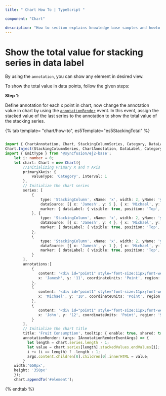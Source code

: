 ```yaml
---
title: " Chart How To | TypeScript "

component: "Chart"

description: "How to section explains knowledge base samples and howto access different types properties and events of the chart."
---
```


# Show the total value for stacking series in data label

By using the `annotation`, you can show any element in desired view.

To show the total value in data points, follow the given steps:

**Step 1**:

Define annotation for each x point in chart, now change the annotation value in chart by using
the [`annotationRender`](../../api/chart/chartModel/#annotationrender) event.
In this event, assign the stacked value of the last series to the annotation to show the total value of the
stacking series.

{% tab template= "chart/how-to", es5Template="es5StackingTotal" %}

```typescript

import { ChartAnnotation, Chart, StackingColumnSeries, Category, DataLabel, Tooltip, ILoadedEventArgs,IAnnotationRenderEventArgs, Points } from '@syncfusion/ej2-charts';
Chart.Inject(StackingColumnSeries, ChartAnnotation, DataLabel, Category, Tooltip);
import { EmitType } from '@syncfusion/ej2-base';
    let i: number = 0;
    let chart: Chart = new Chart({
        //Initializing Primary X and Y Axis
        primaryXAxis: {
            valueType: 'Category', interval: 1
        },
        // Initialize the chart series
        series: [
            {
                type: 'StackingColumn', xName: 'x', width: 2, yName: 'y', name: 'Apple', animation: {enable: false},
                dataSource: [{ x: 'Jamesh', y: 5 }, { x: 'Michael', y: 4 }, { x: 'John', y: 5 }],
                marker: { dataLabel: { visible: true, position: 'Top', font: { fontWeight: '600', color: '#ffffff' } } }
            }, {
                type: 'StackingColumn', xName: 'x', width: 2, yName: 'y', name: 'Orange',  animation: {enable: false},
                dataSource: [{ x: 'Jamesh', y: 4 }, { x: 'Michael', y: 3 }, { x: 'John', y: 4 }],
                marker: { dataLabel: { visible: true, position: 'Top', font: { fontWeight: '600', color: '#ffffff' } } }
            },
            {
                type: 'StackingColumn', xName: 'x', width: 2, yName: 'y', name: 'Grapes', animation: {enable: false},
                dataSource: [{ x: 'Jamesh', y: 1 }, { x: 'Michael', y: 2 }, { x: 'John', y: 2 }],
                marker: { dataLabel: { visible: true, position: 'Top', font: { fontWeight: '600', color: '#ffffff' } } }
            }
        ],
        annotations:[
            {
               content: '<div id="point1" style="font-size:11px;font-weight:bold;color:gray;fill:gray;"><span>12</span></div>',
               x: 'Jamesh', y: '11', coordinateUnits: 'Point', region: 'Series'
            },
            {
               content: '<div id="point1" style="font-size:11px;font-weight:bold;color:gray;fill:gray;"><span>12</span></div>',
               x: 'Michael', y: '10', coordinateUnits: 'Point', region: 'Series'
            },
            {
               content: '<div id="point1" style="font-size:11px;font-weight:bold;color:gray;fill:gray;"><span>12</span></div>',
               x: 'John', y: '12', coordinateUnits: 'Point', region: 'Series'
            }
        ],
        // Initialize the chart title
        title: 'Fruit Consumption', tooltip: { enable: true, shared: true },
        annotationRender: (args: IAnnotationRenderEventArgs) => {
          let length = chart.series.length - 1;
          let value = chart.series[length].stackedValues.endValues[i];
          i += (i == length) ? -length : 1;
          args.content.children[0].children[0].innerHTML = value;
        }
    width:'650px',
    height: '350px'
    });
    chart.appendTo('#element');
```

{% endtab %}